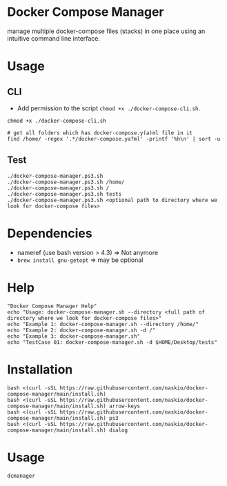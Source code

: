 # Docker Compose Manager

manage multiple docker-compose files (stacks) in one place using an intuitive command line interface.

# Usage

## CLI

- Add permission to the script `chmod +x ./docker-compose-cli.sh`.

```shell
chmod +x ./docker-compose-cli.sh

# get all folders which has docker-compose.y(a)ml file in it
find /home/ -regex '.*/docker-compose.ya?ml' -printf '%h\n' | sort -u
```

## Test

```
./docker-compose-manager.ps3.sh
./docker-compose-manager.ps3.sh /home/
./docker-compose-manager.ps3.sh /
./docker-compose-manager.ps3.sh tests
./docker-compose-manager.ps3.sh <optional path to directory where we look for docker-compose files>
```

# Dependencies

- nameref (use bash version > 4.3) => Not anymore
- ```brew install gnu-getopt``` => may be optional

# Help

```
"Docker Compose Manager Help"
echo "Usage: docker-compose-manager.sh --directory <full path of directory where we look for docker-compose files>"
echo "Example 1: docker-compose-manager.sh --directory /home/"
echo "Example 2: docker-compose-manager.sh -d /"
echo "Example 3: docker-compose-manager.sh"
echo "TestCase 01: docker-compose-manager.sh -d $HOME/Desktop/tests"
```

# Installation

```shell
bash <(curl -sSL https://raw.githubusercontent.com/naskio/docker-compose-manager/main/install.sh)
bash <(curl -sSL https://raw.githubusercontent.com/naskio/docker-compose-manager/main/install.sh) arrow-keys
bash <(curl -sSL https://raw.githubusercontent.com/naskio/docker-compose-manager/main/install.sh) ps3
bash <(curl -sSL https://raw.githubusercontent.com/naskio/docker-compose-manager/main/install.sh) dialog
```

# Usage

```shell
dcmanager
```
